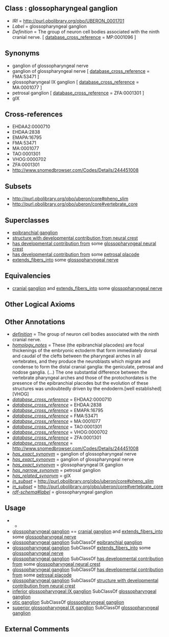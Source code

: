 
## Class : glossopharyngeal ganglion

 * *IRI* = http://purl.obolibrary.org/obo/UBERON_0001701
 * *Label* = glossopharyngeal ganglion
 * *Definition* = The group of neuron cell bodies associated with the ninth cranial nerve. [ [database_cross_reference](../../ef/oboInOwl#hasDbXref.md) = MP:0001096 ]

## Synonyms

 * ganglion of glossopharyngeal nerve
 * ganglion of glosspharyngeal nerve [ [database_cross_reference](../../ef/oboInOwl#hasDbXref.md) = FMA:53471 ]
 * glossopharyngeal IX ganglion [ [database_cross_reference](../../ef/oboInOwl#hasDbXref.md) = MA:0001077 ]
 * petrosal ganglion [ [database_cross_reference](../../ef/oboInOwl#hasDbXref.md) = ZFA:0001301 ]
 * gIX

## Cross-references

 * EHDAA2:0000710
 * EHDAA:2838
 * EMAPA:16795
 * FMA:53471
 * MA:0001077
 * TAO:0001301
 * VHOG:0000702
 * ZFA:0001301
 * http://www.snomedbrowser.com/Codes/Details/244451008

## Subsets

 * http://purl.obolibrary.org/obo/uberon/core#pheno_slim
 * http://purl.obolibrary.org/obo/uberon/core#vertebrate_core

## Superclasses

 * [epibranchial ganglion](../../UBERON/27/UBERON_0009127.md)
 * [structure with developmental contribution from neural crest](../../UBERON/14/UBERON_0010314.md)
 * [has developmental contribution from](../../RO/54/RO_0002254.md) some [glossopharyngeal neural crest](../../UBERON/91/UBERON_0005491.md)
 * [has developmental contribution from](../../RO/54/RO_0002254.md) some [petrosal placode](../../UBERON/25/UBERON_0009125.md)
 * [extends_fibers_into](../../core#extends/to/core#extends_fibers_into.md) some [glossopharyngeal nerve](../../UBERON/49/UBERON_0001649.md)

## Equivalencies

 * [cranial ganglion](../../UBERON/14/UBERON_0001714.md) and [extends_fibers_into](../../core#extends/to/core#extends_fibers_into.md) some [glossopharyngeal nerve](../../UBERON/49/UBERON_0001649.md)

## Other Logical Axioms


## Other Annotations

 * *[definition](../../IAO/15/IAO_0000115.md)* = The group of neuron cell bodies associated with the ninth cranial nerve.
 * *[homology_notes](../../UBPROP/03/UBPROP_0000003.md)* = These (the epibranchial placodes) are focal thickenings of the embryonic ectoderm that form immediately dorsal and caudal of the clefts between the pharyngeal arches in all vertebrates, and they produce the neuroblasts which migrate and condense to form the distal cranial ganglia: the geniculate, petrosal and nodose ganglia. (...) The one substantial difference between the vertebrate pharyngeal arches and those of the protochordates is the presence of the epibranchial placodes but the evolution of these structures was undoubtedly driven by the endoderm.[well established][VHOG]
 * *[database_cross_reference](../../ef/oboInOwl#hasDbXref.md)* = EHDAA2:0000710
 * *[database_cross_reference](../../ef/oboInOwl#hasDbXref.md)* = EHDAA:2838
 * *[database_cross_reference](../../ef/oboInOwl#hasDbXref.md)* = EMAPA:16795
 * *[database_cross_reference](../../ef/oboInOwl#hasDbXref.md)* = FMA:53471
 * *[database_cross_reference](../../ef/oboInOwl#hasDbXref.md)* = MA:0001077
 * *[database_cross_reference](../../ef/oboInOwl#hasDbXref.md)* = TAO:0001301
 * *[database_cross_reference](../../ef/oboInOwl#hasDbXref.md)* = VHOG:0000702
 * *[database_cross_reference](../../ef/oboInOwl#hasDbXref.md)* = ZFA:0001301
 * *[database_cross_reference](../../ef/oboInOwl#hasDbXref.md)* = http://www.snomedbrowser.com/Codes/Details/244451008
 * *[has_exact_synonym](../../ym/oboInOwl#hasExactSynonym.md)* = ganglion of glossopharyngeal nerve
 * *[has_exact_synonym](../../ym/oboInOwl#hasExactSynonym.md)* = ganglion of glosspharyngeal nerve
 * *[has_exact_synonym](../../ym/oboInOwl#hasExactSynonym.md)* = glossopharyngeal IX ganglion
 * *[has_narrow_synonym](../../ym/oboInOwl#hasNarrowSynonym.md)* = petrosal ganglion
 * *[has_related_synonym](../../ym/oboInOwl#hasRelatedSynonym.md)* = gIX
 * *[in_subset](../../et/oboInOwl#inSubset.md)* = http://purl.obolibrary.org/obo/uberon/core#pheno_slim
 * *[in_subset](../../et/oboInOwl#inSubset.md)* = http://purl.obolibrary.org/obo/uberon/core#vertebrate_core
 * *[rdf-schema#label](../../el/rdf-schema#label.md)* = glossopharyngeal ganglion

## Usage

 * -
 * [glossopharyngeal ganglion](../../UBERON/01/UBERON_0001701.md) == [cranial ganglion](../../UBERON/14/UBERON_0001714.md) and [extends_fibers_into](../../core#extends/to/core#extends_fibers_into.md) some [glossopharyngeal nerve](../../UBERON/49/UBERON_0001649.md)
 * [glossopharyngeal ganglion](../../UBERON/01/UBERON_0001701.md) SubClassOf [epibranchial ganglion](../../UBERON/27/UBERON_0009127.md)
 * [glossopharyngeal ganglion](../../UBERON/01/UBERON_0001701.md) SubClassOf [extends_fibers_into](../../core#extends/to/core#extends_fibers_into.md) some [glossopharyngeal nerve](../../UBERON/49/UBERON_0001649.md)
 * [glossopharyngeal ganglion](../../UBERON/01/UBERON_0001701.md) SubClassOf [has developmental contribution from](../../RO/54/RO_0002254.md) some [glossopharyngeal neural crest](../../UBERON/91/UBERON_0005491.md)
 * [glossopharyngeal ganglion](../../UBERON/01/UBERON_0001701.md) SubClassOf [has developmental contribution from](../../RO/54/RO_0002254.md) some [petrosal placode](../../UBERON/25/UBERON_0009125.md)
 * [glossopharyngeal ganglion](../../UBERON/01/UBERON_0001701.md) SubClassOf [structure with developmental contribution from neural crest](../../UBERON/14/UBERON_0010314.md)
 * [inferior glossopharyngeal IX ganglion](../../UBERON/60/UBERON_0005360.md) SubClassOf [glossopharyngeal ganglion](../../UBERON/01/UBERON_0001701.md)
 * [otic ganglion](../../UBERON/63/UBERON_0003963.md) SubClassOf [glossopharyngeal ganglion](../../UBERON/01/UBERON_0001701.md)
 * [superior glossopharyngeal IX ganglion](../../UBERON/61/UBERON_0005361.md) SubClassOf [glossopharyngeal ganglion](../../UBERON/01/UBERON_0001701.md)

## External Comments

